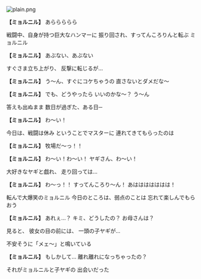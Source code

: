 
![plain.png](../images/backgrounds/plain.png)

**【ミョルニル】**
あららららら

戦闘中、自身が持つ巨大なハンマーに
振り回され、すってんころりんと転ぶ
ミョルニル

**【ミョルニル】**
あぶない、あぶない

すぐさま立ち上がり、
反撃に転じるが…

**【ミョルニル】**
う～ん、すぐにコケちゃうの
直さないとダメだな～

**【ミョルニル】**
でも、どうやったら
いいのかな～？
う～ん

答えも出ぬまま
数日が過ぎた、ある日─

**【ミョルニル】**
わ～い！

今日は、戦闘は休み
ということでマスターに
連れてきてもらったのは

**【ミョルニル】**
牧場だ～っ！！

**【ミョルニル】**
わ～い！わ～い！
ヤギさん、わ～い！

大好きなヤギと戯れ、
走り回っては…

**【ミョルニル】**
わ～っ！！
すってんころり～ん！
あははははははは！

転んで大爆笑のミョルニル
今日のところは、弱点のことは
忘れて楽しんでもらおう

**【ミョルニル】**
あれぇ…？
キミ、どうしたの？
お母さんは？

見ると、
彼女の目の前には、
一頭の子ヤギが…

不安そうに「メェ～」と鳴いている

**【ミョルニル】**
もしかして…
離れ離れになっちゃったの？

それがミョルニルと子ヤギの
出会いだった